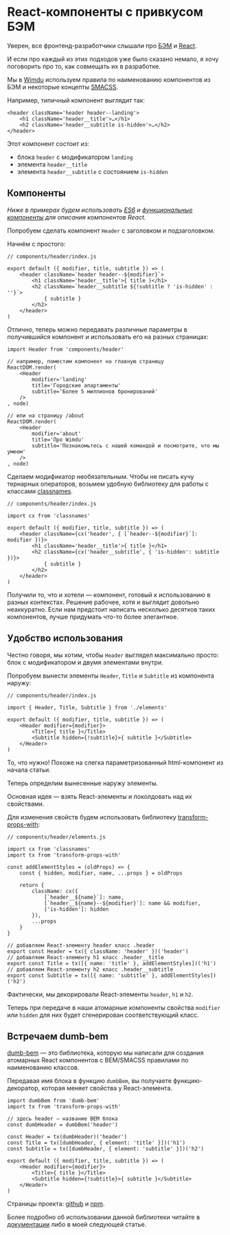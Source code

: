 # React-компоненты с привкусом БЭМ

Уверен, все фронтенд-разработчики слышали про [БЭМ][2] и [React][3].

И если про каждый из этих подходов уже было сказано немало, я хочу поговорить про то, как совмещать их в разработке.

Мы в [Wimdu][11] используем правила по наименованию компонентов из БЭМ и некоторые концепты [SMACSS][10].

Например, типичный компонент выглядит так:

    <header className='header header--landing'>
        <h1 className='header__title'>…</h1>
        <h2 className='header__subtitle is-hidden'>…</h2>
    </header>


Этот компонент состоит из:

* блока `header` с модификатором `landing`
* элемента `header__title`
* элемента `header__subtitle` с состоянием `is-hidden`


## Компоненты

*Ниже в примерах будем использовать [ES6][4] и [функциональные компоненты][5] для описания компонентов React.*

Попробуем сделать компонент `Header` с заголовком и подзаголовком.

Начнём с простого:


    // components/header/index.js
     
    export default ({ modifier, title, subtitle }) => (
        <header className=`header header--${modifier}`>
            <h1 className='header__title'>{ title }</h1>
            <h2 className=`header__subtitle ${!subtitle ? 'is-hidden' : ''}`>
                { subtitle }
            </h2>
        </header>
    )

Отлично, теперь можно передавать различные параметры в получившийся компонент и использовать его на разных страницах:

    import Header from 'components/header'
     
    // например, поместим компонент на главную страницу
    ReactDOM.render(
        <Header
            modifier='landing'
            title='Городские апартаменты'
            subtitle='Более 5 миллионов бронирований'
        />
    , node)
     
    // или на страницу /about
    ReactDOM.render(
        <Header
            modifier='about'
            title='Про Wimdu'
            subtitle='Познакомьтесь с нашей командой и посмотрите, что мы умеем'
        />
    , node)

Сделаем модификатор необязательным. Чтобы не писать кучу тернарных операторов, возьмем удобную библиотеку для работы с классами [classnames][6].


    // components/header/index.js
     
    import cx from 'classnames'
     
    export default ({ modifier, title, subtitle }) => (
        <header className={cx('header', { [`header--${modifier}`]: modifier })}>
            <h1 className='header__title'>{ title }</h1>
            <h2 className={cx('header__subtitle', { 'is-hidden': subtitle })}>
                { subtitle }
            </h2>
        </header>
    )

Получили то, что и хотели — компонент, готовый к использованию в разных контекстах. Решение рабочее, хотя и выглядит довольно неаккуратно.
Если нам предстоит написать несколько десятков таких компонентов, лучше придумать что-то более элегантное.


## Удобство использования

Честно говоря, мы хотим, чтобы `Header` выглядел максимально просто: блок с модификатором и двумя элементами внутри.

Попробуем вынести элементы `Header`, `Title` и `Subtitle` из компонента наружу:

    // components/header/index.js
     
    import { Header, Title, Subtitle } from './elements'
     
    export default ({ modifier, title, subtitle }) => (
        <Header modifier={modifier}>
            <Title>{ title }</Title>
            <Subtitle hidden={!subtitle}>{ subtitle }</Subtitle>
        </Header>
    )

То, что нужно! Похоже на слегка параметризованный html-компонент из начала статьи.

Теперь определим вынесенные наружу элементы.

Основная идея — взять React-элементы и поколдовать над их свойствами.

Для изменения свойств будем использовать библиотеку [transform-props-with][7]:

    // components/header/elements.js
     
    import cx from 'classnames'
    import tx from 'transform-props-with'
     
    const addElementStyles = (oldProps) => {
        const { hidden, modifier, name, ...props } = oldProps
     
        return {
            className: cx({
                [`header__${name}`]: name,
                [`header__${name}--${modifier}`]: name && modifier,
                ['is-hidden']: hidden
            }),
            ...props
        }
    }
     
    // добавляем React-элементу header класс .header
    export const Header = tx({ className: 'header' })('header')
    // добавляем React-элементу h1 класс .header__title
    export const Title = tx([{ name: 'title' }, addElementStyles])('h1')
    // добавляем React-элементу h2 класс .header__subtitle
    export const Subtitle = tx([{ name: 'subtitle' }, addElementStyles])('h2')

Фактически, мы декорировали React-элементы `header`, `h1` и `h2`.

Теперь при передаче в наши атомарные компоненты свойства `modifier` или `hidden` для них будет сгенерирован соответствующий класс.


## Встречаем dumb-bem

[dumb-bem][1] — это библиотека, которую мы написали для создания атомарных React компонентов с BEM/SMACSS правилами по наименованию классов.

Передавая имя блока в фyнкцию `dumbBem`, вы получаете функцию-декоратор, которая меняет свойства у React-элемента.

    import dumbBem from 'dumb-bem'
    import tx from 'transform-props-with'
     
    // здесь header — название BEM блока
    const dumbHeader = dumbBem('header')
     
    const Header = tx(dumbHeader)('header')
    const Title = tx([dumbHeader, { element: 'title' }])('h1')
    const Subtitle = tx([dumbHeader, { element: 'subtitle' }])('h2')
     
    export default ({ modifier, title, subtitle }) => (
        <Header modifier={modifier}>
            <Title>{ title }</Title>
            <Subtitle hidden={!subtitle}>{ subtitle }</Subtitle>
        </Header>
    )

Страницы проекта: [github][1] и [npm][8].

Более подробно об использовании данной библиотеки читайте в [документации][9] либо в моей следующей статье.

 [1]: https://github.com/agudulin/dumb-bem
 [2]: http://getbem.com/
 [3]: https://facebook.github.io/react/
 [4]: https://github.com/lukehoban/es6features#readme
 [5]: https://facebook.github.io/react/docs/reusable-components.html#stateless-functions
 [6]: https://www.npmjs.com/package/classnames
 [7]: https://github.com/robinpokorny/transform-props-with
 [8]: https://www.npmjs.com/package/dumb-bem
 [9]: https://github.com/agudulin/dumb-bem/blob/master/README.md
 [10]: https://smacss.com/
 [11]: http://www.wimdu.com/
